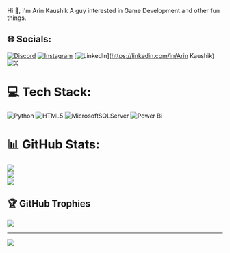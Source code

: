 Hi 👋, I'm Arin Kaushik
A guy interested in Game Development and other fun things.


## 🌐 Socials:
[![Discord](https://img.shields.io/badge/Discord-%237289DA.svg?logo=discord&logoColor=white)](https://discord.gg/arinakamazu) [![Instagram](https://img.shields.io/badge/Instagram-%23E4405F.svg?logo=Instagram&logoColor=white)](https://instagram.com/Arin117kaushik) [![LinkedIn](https://img.shields.io/badge/LinkedIn-%230077B5.svg?logo=linkedin&logoColor=white)](https://linkedin.com/in/Arin Kaushik) [![X](https://img.shields.io/badge/X-black.svg?logo=X&logoColor=white)](https://x.com/Arinakamazu) 

# 💻 Tech Stack:
![Python](https://img.shields.io/badge/python-3670A0?style=for-the-badge&logo=python&logoColor=ffdd54) ![HTML5](https://img.shields.io/badge/html5-%23E34F26.svg?style=for-the-badge&logo=html5&logoColor=white) ![MicrosoftSQLServer](https://img.shields.io/badge/Microsoft%20SQL%20Server-CC2927?style=for-the-badge&logo=microsoft%20sql%20server&logoColor=white) ![Power Bi](https://img.shields.io/badge/power_bi-F2C811?style=for-the-badge&logo=powerbi&logoColor=black)
# 📊 GitHub Stats:
![](https://github-readme-stats.vercel.app/api?username=ArinAkaMazu&theme=dark&hide_border=false&include_all_commits=true&count_private=false)<br/>
![](https://github-readme-streak-stats.herokuapp.com/?user=ArinAkaMazu&theme=dark&hide_border=false)<br/>
![](https://github-readme-stats.vercel.app/api/top-langs/?username=ArinAkaMazu&theme=dark&hide_border=false&include_all_commits=true&count_private=false&layout=compact)

## 🏆 GitHub Trophies
![](https://github-profile-trophy.vercel.app/?username=ArinAkaMazu&theme=radical&no-frame=true&no-bg=false&margin-w=4)

---
[![](https://visitcount.itsvg.in/api?id=ArinAkaMazu&icon=0&color=0)](https://visitcount.itsvg.in)

<!-- Proudly created with GPRM ( https://gprm.itsvg.in ) -->


